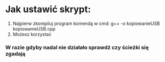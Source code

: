 # Jak ustawić skrypt: 
1.    Najpierw zkompiluj program komendą w cmd: g++ -o kopiowanieUSB kopiowanieUSB.cpp
2.    Możesz korzystać

### W razie gdyby nadal nie działało sprawdź czy ścieżki się zgadają
